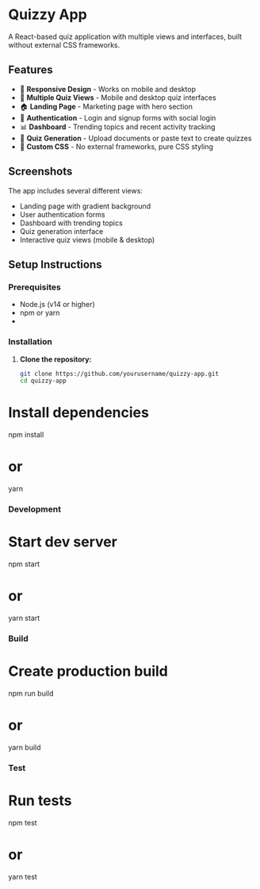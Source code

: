 # Quizzy App

A React-based quiz application with multiple views and interfaces, built without external CSS frameworks.

## Features

- 📱 **Responsive Design** - Works on mobile and desktop
- 🎯 **Multiple Quiz Views** - Mobile and desktop quiz interfaces
- 🏠 **Landing Page** - Marketing page with hero section
- 🔐 **Authentication** - Login and signup forms with social login
- 📊 **Dashboard** - Trending topics and recent activity tracking
- 📝 **Quiz Generation** - Upload documents or paste text to create quizzes
- 🎨 **Custom CSS** - No external frameworks, pure CSS styling

## Screenshots

The app includes several different views:
- Landing page with gradient background
- User authentication forms
- Dashboard with trending topics
- Quiz generation interface
- Interactive quiz views (mobile & desktop)

## Setup Instructions

### Prerequisites
- Node.js (v14 or higher)
- npm or yarn
- 

### Installation

1. **Clone the repository:**
   ```bash
   git clone https://github.com/yourusername/quizzy-app.git
   cd quizzy-app
# Install dependencies
npm install
# or
yarn

### Development
# Start dev server
npm start
# or
yarn start

### Build
# Create production build
npm run build
# or
yarn build

### Test
# Run tests
npm test
# or
yarn test

